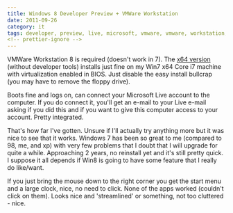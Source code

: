 ```yaml
---
title: Windows 8 Developer Preview + VMWare Workstation
date: 2011-09-26
category: it
tags: developer, preview, live, microsoft, vmware, vmware, workstation, windows8
<!-- prettier-ignore -->
---
```


VMWare Workstation 8 is required (doesn't work in 7). The [x64 version](http://msdn.microsoft.com/en-us/windows/home/br229518 "go here to get the preview") (without developer tools) installs just fine on my Win7 x64 Core i7 machine with virtualization enabled in BIOS. Just disable the easy install bullcrap (you may have to remove the floppy drive).

Boots fine and logs on, can connect your Microsoft Live account to the computer. If you do connect it, you'll get an e-mail to your Live e-mail asking if you did this and if you want to give this computer access to your account. Pretty integrated.

That's how far I've gotten. Unsure if I'll actually try anything more but it was nice to see that it works. Windows 7 has been so great to me (compared to 98, me, and xp) with very few problems that I doubt that I will upgrade for quite a while. Approaching 2 years, no reinstall yet and it's still pretty quick. I suppose it all depends if Win8 is going to have some feature that I really do like/want.

If you just bring the mouse down to the right corner you get the start menu and a large clock, nice, no need to click. None of the apps worked (couldn't click on them). Looks nice and 'streamlined' or something, not too cluttered - nice.
